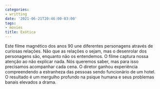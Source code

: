 ```yaml
---
categories:
- writting
date: '2021-06-21T20:46:00-03:00'
tags:
- movies
title: Exótica
---
```


Este filme magnético dos anos 90 une diferentes personagens através de curiosas relações. Não que as relações o sejam, mas o desenrolar dos personagens são, enquanto não os entendemos. O filme captura nossa atenção ao não explicar nada. Nós queremos saber, mas para isso precisamos acompanhar cada cena. O diretor ganhou experiência compreendendo a estranheza das pessoas sendo funcionário de um hotel. O resultado é um mergulho profundo na psique humana e seus problemas banais elevados a drama.